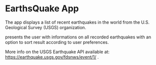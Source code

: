 EarthsQuake App
=============================

The app displays a list of recent earthquakes in the world from the U.S. Geological Survey (USGS) organization.

presents the user with informations on all recorded earthquakes with an option to sort result according to user preferences.

More info on the USGS Earthquake API available at: https://earthquake.usgs.gov/fdsnws/event/1/ .

